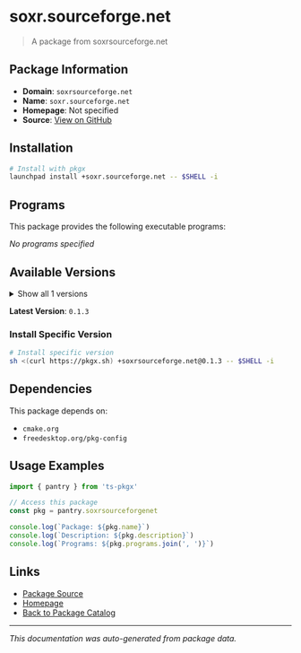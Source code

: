 # soxr.sourceforge.net

> A package from soxrsourceforge.net

## Package Information

- **Domain**: `soxrsourceforge.net`
- **Name**: `soxr.sourceforge.net`
- **Homepage**: Not specified
- **Source**: [View on GitHub](https://github.com/pkgxdev/pantry/tree/main/projects/soxr.sourceforge.net/package.yml)

## Installation

```bash
# Install with pkgx
launchpad install +soxr.sourceforge.net -- $SHELL -i
```

## Programs

This package provides the following executable programs:

*No programs specified*

## Available Versions

<details>
<summary>Show all 1 versions</summary>

- `0.1.3`

</details>

**Latest Version**: `0.1.3`

### Install Specific Version

```bash
# Install specific version
sh <(curl https://pkgx.sh) +soxrsourceforge.net@0.1.3 -- $SHELL -i
```

## Dependencies

This package depends on:

- `cmake.org`
- `freedesktop.org/pkg-config`

## Usage Examples

```typescript
import { pantry } from 'ts-pkgx'

// Access this package
const pkg = pantry.soxrsourceforgenet

console.log(`Package: ${pkg.name}`)
console.log(`Description: ${pkg.description}`)
console.log(`Programs: ${pkg.programs.join(', ')}`)
```

## Links

- [Package Source](https://github.com/pkgxdev/pantry/tree/main/projects/soxr.sourceforge.net/package.yml)
- [Homepage](#)
- [Back to Package Catalog](../package-catalog.md)

---

*This documentation was auto-generated from package data.*

